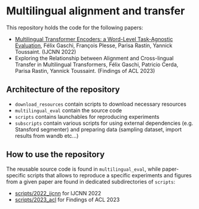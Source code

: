 # Multilingual alignment and transfer

This repository holds the code for the following papers:

- [Multilingual Transformer Encoders: a Word-Level Task-Agnostic Evaluation](https://arxiv.org/abs/2207.09076v1), Félix Gaschi, François Plesse, Parisa Rastin, Yannick Toussaint. (IJCNN 2022)
- Exploring the Relationship between Alignment and Cross-lingual Transfer in Multilingual Transformers, Félix Gaschi, Patricio Cerda, Parisa Rastin, Yannick Toussaint. (Findings of ACL 2023)

## Architecture of the repository

- `download_resources` contain scripts to download necessary resources
- `multilingual_eval` contain the source code
- `scripts` contains launchables for reproducing experiments
- `subscripts` contain various scripts for using external dependencies (e.g. Stansford segmenter) and preparing data (sampling dataset, import results from wandb etc...)

## How to use the repository

The reusable source code is found in `multilingual_eval`, while paper-specific scripts that allows to reproduce a specific experiments and figures from a given paper are found in dedicated subdirectories of `scripts`:

- [scripts/2022_ijcnn](scripts/2022_ijcnn/README.md) for IJCNN 2022
- [scripts/2023_acl](scripts/2023_acl/README.md) for Findings of ACL 2023